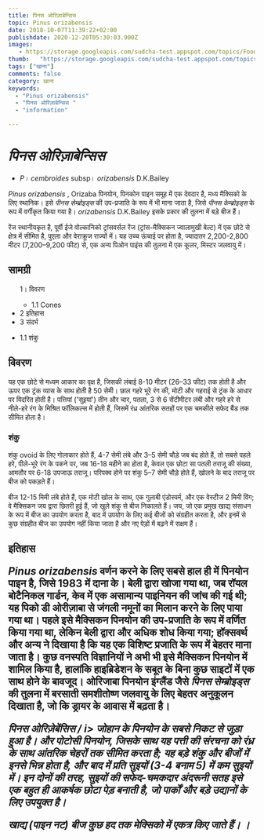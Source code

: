 ```yaml
---
title: पिनस ओरिज़ाबेन्सिस 
topic: Pinus orizabensis
date: 2018-10-07T11:39:22+02:00
publishdate: 2020-12-20T05:30:03.900Z
images: 
   - https://storage.googleapis.com/sudcha-test.appspot.com/topics/Food/pinus_orizabensis/1.jpeg
thumb:   "https://storage.googleapis.com/sudcha-test.appspot.com/topics/Food/pinus_orizabensis/thumb.jpeg"
tags: ["खाना"]
comments: false
category: खाना
keywords: 
  - "Pinus orizabensis"
  - "पिनस ओरिज़ाबेन्सिस "
  - "information"

---
```

<h1> <i> पिनस ओरिज़ाबेन्सिस </i> </h1> <p> </p> <ul> <li> <i> P। cembroides </i> subsp। <i> orizabensis </i> D.K.Bailey </li> </ul> <p> <i> Pinus orizabensis </i>, Orizaba पिनयोन, पिनकोन पाइन समूह में एक देवदार है, मध्य मैक्सिको के लिए स्थानिक। इसे <i> पीनस सेम्ब्रोइड्स </i> की उप-प्रजाति के रूप में भी माना जाता है, जिसे <i> पीनस केम्ब्रोइड्स </i> के रूप में वर्गीकृत किया गया है। <i> orizabensis </i> D.K.Bailey इसके प्रकार की तुलना में बड़े बीज हैं। </p> <p> रेंज स्थानीयकृत है, पूर्वी ईजे वोल्कानिको ट्रांसवर्सल रेंज (ट्रांस-मैक्सिकन ज्वालामुखी बेल्ट) में एक छोटे से क्षेत्र में सीमित है, पुएला और वेराक्रूज राज्यों में। यह उच्च ऊंचाई पर होता है, ज्यादातर 2,200-2,800 मीटर (7,200–9,200 फीट) से, एक अन्य पिओन पाइंस की तुलना में एक कूलर, मिस्टर जलवायु में। </p> <h2> सामग्री </h2> <ul> 1। विवरण <ul> <li> 1.1 Cones </li> </ul> </li> <li> 2 इतिहास </li> <li> 3 संदर्भ </li> </ul> <ul> <li> 1.1 शंकु </li> </ul> <h2> विवरण </h2> <p> यह एक छोटे से मध्यम आकार का वृक्ष है, जिसकी लंबाई 8-10 मीटर (26–33 फीट) तक होती है और ऊपर एक ट्रंक व्यास के साथ होती है 50 सेमी। छाल गहरे भूरे रंग की, मोटी और गहराई से ट्रंक के आधार पर विदरित होती है। पत्तियां ('सुइयां') तीन और चार, पतला, 3 से 6 सेंटीमीटर लंबी और गहरे हरे से नीले-हरे रंग के मिश्रित फॉलिकल्स में होती हैं, जिसमें रंध्र आंतरिक सतहों पर एक चमकीले सफेद बैंड तक सीमित होता है। </p> <h3> शंकु </h3> <p> शंकु ovoid के लिए गोलाकार होते हैं, 4-7 सेमी लंबे और 3–5 सेमी चौड़े जब बंद होते हैं, तो सबसे पहले हरे, पीले-भूरे रंग के पकने पर, जब 16-18 महीने का होता है, केवल एक छोटा सा पतली तराजू की संख्या, आमतौर पर 6-18 उपजाऊ तराजू। परिपक्व होने पर शंकु 5–7 सेमी चौड़े होते हैं, खोलने के बाद तराजू पर बीज को पकड़ते हैं। </p> <p> बीज 12-15 मिमी लंबे होते हैं, एक मोटी खोल के साथ, एक गुलाबी एंडोस्पर्म, और एक वेस्टीज 2 मिमी विंग; वे मैक्सिकन जय द्वारा छितरी हुई हैं, जो खुले शंकु से बीज निकालते हैं। जय, जो एक प्रमुख खाद्य संसाधन के रूप में बीज का उपयोग करता है, बाद में उपयोग के लिए कई बीजों को संग्रहीत करता है, और इनमें से कुछ संग्रहीत बीज का उपयोग नहीं किया जाता है और नए पेड़ों में बढ़ने में सक्षम हैं। </p> <h2> इतिहास </। h2> <p> <i> Pinus orizabensis </i> वर्णन करने के लिए सबसे हाल ही में पिनयोन पाइन है, जिसे 1983 में दाना के। बेली द्वारा खोजा गया था, जब रॉयल बोटैनिकल गार्डन, केव में एक असामान्य पाइनियन की जांच की गई थी; यह पिको डी ओरीज़ाबा से जंगली नमूनों का मिलान करने के लिए पाया गया था। पहले इसे मैक्सिकन पिनयोन की उप-प्रजाति के रूप में वर्णित किया गया था, लेकिन बेली द्वारा और अधिक शोध किया गया; हॉक्सवर्थ और अन्य ने दिखाया है कि यह एक विशिष्ट प्रजाति के रूप में बेहतर माना जाता है। कुछ वनस्पति विज्ञानियों ने अभी भी इसे मैक्सिकन पिनयोन में शामिल किया है, हालांकि हाइब्रिडेशन के सबूत के बिना कुछ साइटों में एक साथ होने के बावजूद। ओरिजाबा पिनयोन इंग्लैंड जैसे <i> पिनस सेम्ब्रोइड्स </i> की तुलना में बरसाती समशीतोष्ण जलवायु के लिए बेहतर अनुकूलन दिखाता है, जो कि ड्रायर के आवास में बढ़ता है। </p> <p> <i> पिनस ओरिज़ेबेंसिस / i> जोहान के पिनयोन के सबसे निकट से जुड़ा हुआ है। और पोटोसी पिनयोन, जिसके साथ यह पत्ती की संरचना को रंध्र के साथ आंतरिक चेहरों तक सीमित करता है; यह बड़े शंकु और बीजों में इनसे भिन्न होता है, और बाद में प्रति सुइयों (3-4 बनाम 5) में कम सुइयों में। इन दोनों की तरह, सुइयों की सफेद-चमकदार अंदरूनी सतह इसे एक बहुत ही आकर्षक छोटा पेड़ बनाती है, जो पार्कों और बड़े उद्यानों के लिए उपयुक्त है। </p> <p> खाद्य (पाइन नट) बीज कुछ हद तक मेक्सिको में एकत्र किए जाते हैं। । </p> 